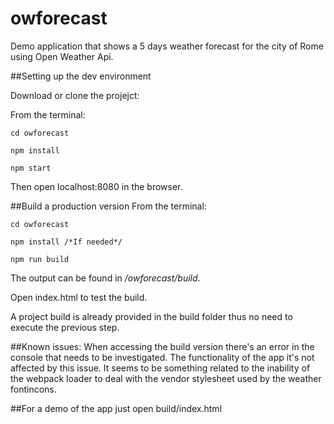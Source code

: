 # owforecast
Demo application that shows a 5 days weather forecast for the city of Rome using Open Weather Api.

##Setting up the dev environment

Download or clone the projejct:

From the terminal:
```
cd owforecast

npm install

npm start
```
Then open localhost:8080 in the browser.

##Build a production version
From the terminal:
```
cd owforecast

npm install /*If needed*/

npm run build
```
The output can be found in */owforecast/build*.

Open index.html to test the build.

A project build is already provided in the build folder thus no need to execute the previous step.

##Known issues:
When accessing the build version there's an error in the console that needs to be investigated.
The functionality of the app it's not affected by this issue. 
It seems to be something related to the inability of the webpack loader to deal with the vendor stylesheet used by the weather fontincons.

##For a demo of the app just open build/index.html
